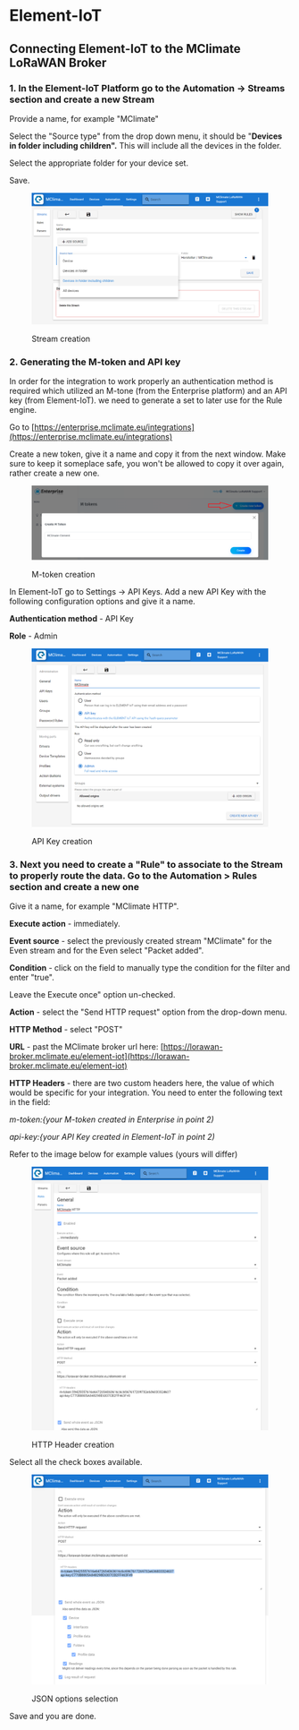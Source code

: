 # Element-IoT

## **Connecting Element-IoT to the MClimate LoRaWAN Broker**

### 1. In the Element-IoT Platform go to the Automation -> Streams section and create a new Stream

Provide a name, for example "MClimate"

Select the "Source type" from the drop down menu, it should be "**Devices in folder including children".** This will include all the devices in the folder.

Select the appropriate folder for your device set.

Save.

<figure><img src="../.gitbook/assets/image (4) (1).png" alt=""><figcaption><p>Stream creation</p></figcaption></figure>

### 2. Generating the M-token and API key

In order for the integration to work properly an authentication method is required which utilized an M-tone (from the Enterprise platform) and an API key (from Element-IoT). we need to generate a set to later use for the Rule engine.

Go to [https://enterprise.mclimate.eu/integrations](https://enterprise.mclimate.eu/integrations)

Create a new token, give it a name and copy it from the next window. Make sure to keep it someplace safe, you won't be allowed to copy it over again, rather create a new one.

<figure><img src="../.gitbook/assets/image (8) (1).png" alt=""><figcaption><p>M-token creation</p></figcaption></figure>

In Element-IoT go to Settings -> API Keys. Add a new API Key with the following configuration options and give it a name.

**Authentication method** - API Key

**Role** - Admin

<figure><img src="../.gitbook/assets/image (9) (1).png" alt=""><figcaption><p>API Key creation</p></figcaption></figure>

### 3. Next you need to create a "Rule" to associate to the Stream to properly route the data. Go to the Automation > Rules section and create a new one

Give it a name, for example "MClimate HTTP".

**Execute action** - immediately.

**Event source** - select the previously created stream "MClimate" for the Even stream and for the Even select "Packet added".

**Condition** - click on the field to manually type the condition for the filter and enter "true".

Leave the Execute once" option un-checked.

**Action** - select the "Send HTTP request" option from the drop-down menu.

**HTTP Method** - select "POST"

**URL** - past the MClimate broker url here: [https://lorawan-broker.mclimate.eu/element-iot](https://lorawan-broker.mclimate.eu/element-iot)

**HTTP Headers** - there are two custom headers here, the value of which would be specific for your integration. You need to enter the following text in the field:

_m-token:{your M-token created in Enterprise in point 2)_

_api-key:{your API Key created in Element-IoT in point 2)_

Refer to the image below for example values (yours will differ)

<figure><img src="../.gitbook/assets/image (7) (1).png" alt=""><figcaption><p>HTTP Header creation</p></figcaption></figure>

Select all the check boxes available.

<figure><img src="../.gitbook/assets/image (10) (1).png" alt=""><figcaption><p>JSON options selection</p></figcaption></figure>

Save and you are done.
